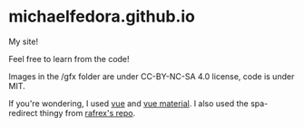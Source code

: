 # michaelfedora.github.io

My site!

Feel free to learn from the code!

Images in the /gfx folder are under CC-BY-NC-SA 4.0 license, code is under MIT.


If you're wondering, I used [vue](https://vuejs.org/) and
[vue material](https://vuematerial.github.io/#/). I also used the spa-redirect
thingy from [rafrex's repo](https://github.com/rafrex/spa-github-pages).
